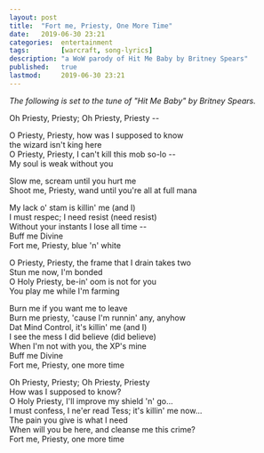 ```yaml
---
layout: post
title:  "Fort me, Priesty, One More Time"
date:   2019-06-30 23:21
categories:  entertainment
tags:        [warcraft, song-lyrics]
description: "a WoW parody of Hit Me Baby by Britney Spears"
published:   true
lastmod:     2019-06-30 23:21
---
```


_The following is set to the tune of "Hit Me Baby" by Britney Spears._

Oh Priesty, Priesty; Oh Priesty, Priesty --

O Priesty, Priesty, how was I supposed to know<br>
the wizard isn't king here<br>
O Priesty, Priesty, I can't kill this mob so-lo --<br>
My soul is weak without you

Slow me, scream until you hurt me<br>
Shoot me, Priesty, wand until you're all at full mana

My lack o' stam is killin' me (and I)<br>
I must respec; I need resist (need resist)<br>
Without your instants I lose all time --<br>
Buff me Divine<br>
Fort me, Priesty, blue 'n' white

O Priesty, Priesty, the frame that I drain takes two<br>
Stun me now, I'm bonded<br>
O Holy Priesty, be-in' oom is not for you<br>
You play me while I'm farming

Burn me if you want me to leave<br>
Burn me priesty, 'cause I'm runnin' any, anyhow<br>
Dat Mind Control, it's killin' me (and I)<br>
I see the mess I did believe (did believe)<br>
When I'm not with you, the XP's mine<br>
Buff me Divine<br>
Fort me, Priesty, one more time

Oh Priesty, Priesty; Oh Priesty, Priesty<br>
How was I supposed to know?<br>
O Holy Priesty, I'll improve my shield 'n' go...<br>
I must confess, I ne'er read Tess; it's killin' me now...<br>
The pain you give is what I need<br>
When will you be here, and cleanse me this crime?<br>
Fort me, Priesty, one more time